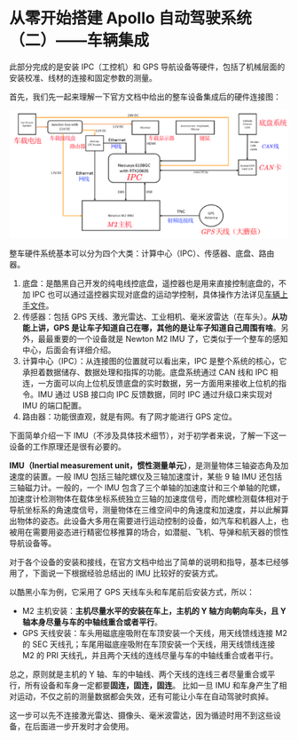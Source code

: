 # 从零开始搭建 Apollo 自动驾驶系统（二）——车辆集成

此部分完成的是安装 IPC（工控机）和 GPS 导航设备等硬件，包括了机械层面的安装校准、线材的连接和固定参数的测量。

首先，我们先一起来理解一下官方文档中给出的整车设备集成后的硬件连接图：

![](assets/architecture.png)

整车硬件系统基本可以分为四个大类：计算中心（IPC）、传感器、底盘、路由器。
1. 底盘：是酷黑自己开发的纯电线控底盘，遥控器也是用来直接控制底盘的，不加 IPC 也可以通过遥控器实现对底盘的运动学控制，具体操作方法详见[车辆上手文件](Getting_Start.pdf)。
2. 传感器：包括 GPS 天线、激光雷达、工业相机、毫米波雷达（在车头）。**从功能上讲，GPS 是让车子知道自己在哪，其他的是让车子知道自己周围有啥**。另外，最最重要的一个设备就是 Newton M2 IMU 了，它类似于一个整车的感知中心，后面会有详细介绍。
3. 计算中心（IPC）：从连接图的位置就可以看出来，IPC 是整个系统的核心，它承担着数据储存、数据处理和指挥的功能。底盘系统通过 CAN 线和 IPC 相连，一方面可以向上位机反馈底盘的实时数据，另一方面用来接收上位机的指令。IMU 通过 USB 接口向 IPC 反馈数据，同时 IPC 通过升级口来实现对 IMU 的端口配置。
4. 路由器：功能很直观，就是有网。有了网才能进行 GPS 定位。

下面简单介绍一下 IMU（不涉及具体技术细节），对于初学者来说，了解一下这一设备的工作原理还是很有必要的。

**IMU（Inertial measurement unit，惯性测量单元）**，是测量物体三轴姿态角及加速度的装置。一般 IMU 包括三轴陀螺仪及三轴加速度计，某些 9 轴 IMU 还包括三轴磁力计。一般的，一个 IMU 包含了三个单轴的加速度计和三个单轴的陀螺，加速度计检测物体在载体坐标系统独立三轴的加速度信号，而陀螺检测载体相对于导航坐标系的角速度信号，测量物体在三维空间中的角速度和加速度，并以此解算出物体的姿态。此设备大多用在需要进行运动控制的设备，如汽车和机器人上，也被用在需要用姿态进行精密位移推算的场合，如潜艇、飞机、导弹和航天器的惯性导航设备等。

对于各个设备的安装和接线，在官方文档中给出了简单的说明和指导，基本已经够用了，下面说一下根据经验总结出的 IMU 比较好的安装方式。

以酷黑小车为例，它采用了 GPS 天线车头和车尾前后安装方式，所以： 
- M2 主机安装：**主机尽量水平的安装在车上，主机的 Y 轴方向朝向车头，且 Y 轴本身尽量与车的中轴线重合或者平行**。 
- GPS 天线安装：车头用磁底座吸附在车顶安装一个天线，用天线馈线连接 M2 的 SEC 天线孔；车尾用磁底座吸附在车顶安装一个天线，用天线馈线连接 M2 的 PRI 天线孔，并且两个天线的连线尽量与车的中轴线重合或者平行。 

总之，原则就是主机的 Y 轴、车的中轴线、两个天线的连线三者尽量重合或平行，所有设备和车身一定都要**固连，固连，固连**。 比如一旦 IMU 和车身产生了相对运动，不仅之前的测量数据都会失效，还有可能让小车在自动驾驶时疯掉。

这一步可以先不连接激光雷达、摄像头、毫米波雷达，因为循迹时用不到这些设备，在后面进一步开发时才会使用。